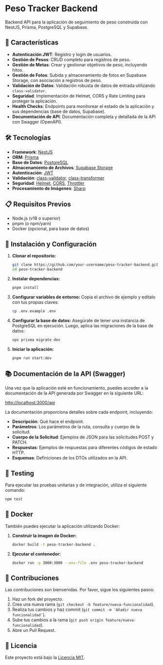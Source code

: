 # Peso Tracker Backend

Backend API para la aplicación de seguimiento de peso construida con NestJS, Prisma, PostgreSQL y Supabase.

## 🚀 Características

- **Autenticación JWT**: Registro y login de usuarios.
- **Gestión de Pesos**: CRUD completo para registros de peso.
- **Gestión de Metas**: Crear y gestionar objetivos de peso, incluyendo hitos.
- **Gestión de Fotos**: Subida y almacenamiento de fotos en Supabase Storage, con asociación a registros de peso.
- **Validación de Datos**: Validación robusta de datos de entrada utilizando `class-validator`.
- **Seguridad**: Implementación de Helmet, CORS y Rate Limiting para proteger la aplicación.
- **Health Checks**: Endpoints para monitorear el estado de la aplicación y sus dependencias (base de datos, Supabase).
- **Documentación de API**: Documentación completa y detallada de la API con Swagger (OpenAPI).

## 🛠️ Tecnologías

- **Framework**: [NestJS](https://nestjs.com/)
- **ORM**: [Prisma](https://www.prisma.io/)
- **Base de Datos**: [PostgreSQL](https://www.postgresql.org/)
- **Almacenamiento de Archivos**: [Supabase Storage](https://supabase.com/storage)
- **Autenticación**: [JWT](https://jwt.io/)
- **Validación**: [class-validator](https://github.com/typestack/class-validator), [class-transformer](https://github.com/typestack/class-transformer)
- **Seguridad**: [Helmet](https://helmetjs.github.io/), [CORS](https://developer.mozilla.org/en-US/docs/Web/HTTP/CORS), [Throttler](https://docs.nestjs.com/security/rate-limiting)
- **Procesamiento de Imágenes**: [Sharp](https://sharp.pixelplumbing.com/)

## 📋 Requisitos Previos

- Node.js (v18 o superior)
- pnpm (o npm/yarn)
- Docker (opcional, para base de datos)

## 🔧 Instalación y Configuración

1. **Clonar el repositorio:**
   ```bash
   git clone https://github.com/your-username/peso-tracker-backend.git
   cd peso-tracker-backend
   ```

2. **Instalar dependencias:**
   ```bash
   pnpm install
   ```

3. **Configurar variables de entorno:**
   Copia el archivo de ejemplo y edítalo con tus propias claves:
   ```bash
   cp .env.example .env
   ```

4. **Configurar la base de datos:**
   Asegúrate de tener una instancia de PostgreSQL en ejecución. Luego, aplica las migraciones de la base de datos:
   ```bash
   npx prisma migrate dev
   ```

5. **Iniciar la aplicación:**
   ```bash
   pnpm run start:dev
   ```

## 📚 Documentación de la API (Swagger)

Una vez que la aplicación esté en funcionamiento, puedes acceder a la documentación de la API generada por Swagger en la siguiente URL:

[http://localhost:3000/api](http://localhost:3000/api)

La documentación proporciona detalles sobre cada endpoint, incluyendo:

- **Descripción**: Qué hace el endpoint.
- **Parámetros**: Los parámetros de la ruta, consulta y cuerpo de la solicitud.
- **Cuerpo de la Solicitud**: Ejemplos de JSON para las solicitudes POST y PATCH.
- **Respuestas**: Ejemplos de respuestas para diferentes códigos de estado HTTP.
- **Esquemas**: Definiciones de los DTOs utilizados en la API.

## 🧪 Testing

Para ejecutar las pruebas unitarias y de integración, utiliza el siguiente comando:

```bash
npm test
```

## 🐳 Docker

También puedes ejecutar la aplicación utilizando Docker:

1. **Construir la imagen de Docker:**
   ```bash
   docker build -t peso-tracker-backend .
   ```

2. **Ejecutar el contenedor:**
   ```bash
   docker run -p 3000:3000 --env-file .env peso-tracker-backend
   ```

## 🤝 Contribuciones

Las contribuciones son bienvenidas. Por favor, sigue los siguientes pasos:

1. Haz un fork del proyecto.
2. Crea una nueva rama (`git checkout -b feature/nueva-funcionalidad`).
3. Realiza tus cambios y haz commit (`git commit -m 'Añadir nueva funcionalidad'`).
4. Sube tus cambios a la rama (`git push origin feature/nueva-funcionalidad`).
5. Abre un Pull Request.

## 📄 Licencia

Este proyecto está bajo la [Licencia MIT](LICENSE).
